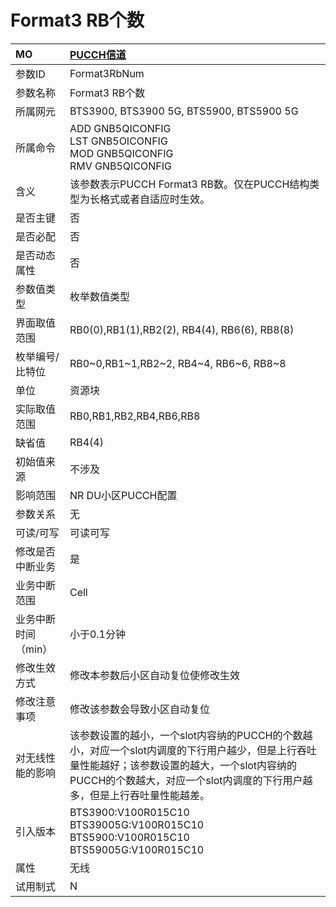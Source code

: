# Format3 RB个数<table><thread><tr><th align = "left">MO</th><th align = "left"><a href = "index.html#Format3 RB个数-2">PUCCH信道</a></td></tr></thread><tbody><tr><td>参数ID</td><td>Format3RbNum</td></tr><tr><td>参数名称</td><td>Format3 RB个数</td></tr><tr><td>所属网元</td><td>BTS3900, BTS3900 5G, BTS5900, BTS5900 5G</td></tr><tr><td>所属命令</td><td>ADD GNB5QICONFIG<br>LST GNB5OICONFIG<br>MOD GNB5QICONFIG<br>RMV GNB5QICONFIG</td></tr><tr><td>含义</td><td>该参数表示PUCCH Format3 RB数。仅在PUCCH结构类型为长格式或者自适应时生效。</td></tr><tr><td>是否主键</td><td>否</td></tr><tr><td>是否必配</td><td>否</td></tr><tr><td>是否动态属性</td><td>否</td></tr><tr><td>参数值类型</td><td>枚举数值类型</td></tr><tr><td>界面取值范围</td><td>RB0(0),RB1(1),RB2(2), RB4(4), RB6(6), RB8(8)</td></tr><tr><td>枚举编号/比特位</td><td>RB0~0,RB1~1,RB2~2, RB4~4, RB6~6, RB8~8</td></tr><tr><td>单位</td><td>资源块</td></tr><tr><td>实际取值范围</td><td>RB0,RB1,RB2,RB4,RB6,RB8</td></tr><tr><td>缺省值</td><td>RB4(4)</td></tr><tr><td>初始值来源</td><td>不涉及</td></tr><tr><td>影响范围</td><td>NR DU小区PUCCH配置</td></tr><tr><td>参数关系</td><td>无</td></tr><tr><td>可读/可写</td><td>可读可写</td></tr><tr><td>修改是否中断业务</td><td>是</td></tr><tr><td>业务中断范围</td><td>Cell</td></tr><tr><td>业务中断时间（min）</td><td>小于0.1分钟</td></tr><tr><td>修改生效方式</td><td>修改本参数后小区自动复位使修改生效</td></tr><tr><td>修改注意事项</td><td>修改该参数会导致小区自动复位</td></tr><tr><td>对无线性能的影响</td><td>该参数设置的越小，一个slot内容纳的PUCCH的个数越小，对应一个slot内调度的下行用户越少，但是上行吞吐量性能越好；该参数设置的越大，一个slot内容纳的PUCCH的个数越大，对应一个slot内调度的下行用户越多，但是上行吞吐量性能越差。</td></tr><tr><td>引入版本</td><td>BTS3900:V100R015C10<br>BTS39005G:V100R015C10<br>BTS5900:V100R015C10<br>BTS59005G:V100R015C10</td></tr><tr><td>属性</td><td>无线</td></tr><tr><td>试用制式</td><td>N</td></tr></tbody></table>